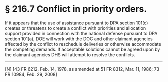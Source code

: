 # § 216.7   Conflict in priority orders.

If it appears that the use of assistance pursuant to DPA section 101(c) creates or threatens to create a conflict with priorities and allocation support provided in connection with the national defense pursuant to DPA section 101(a), DOE will work with the DOC and other claimant agencies affected by the conflict to reschedule deliveries or otherwise accommodate the competing demands. If acceptable solutions cannot be agreed upon by the claimant agencies DHS will attempt to resolve the conflicts. 



---

[N] [43 FR 6212, Feb. 14, 1978, as amended at 51 FR 8312, Mar. 11, 1986; 73 FR 10984, Feb. 29, 2008]




